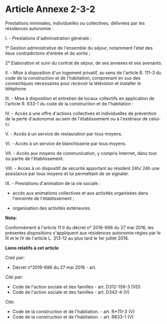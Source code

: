 # Article Annexe 2-3-2

Prestations minimales, individuelles ou collectives, délivrées par les résidences autonomie : 

I. - Prestations d'administration générale : 

1° Gestion administrative de l'ensemble du séjour, notamment l'état des lieux contradictoire d'entrée et de sortie ; 

2° Elaboration et suivi du contrat de séjour, de ses annexes et ses avenants. 

II. - Mise à disposition d'un logement privatif, au sens de l'article R. 111-3 du code de la construction et de l'habitation,
comprenant en sus des connectiques nécessaires pour recevoir la télévision et installer le téléphone. 

III. - Mise à disposition et entretien de locaux collectifs en application de l'article R. 633-1 du code de la construction
et de l'habitation : 

IV. - Accès à une offre d'actions collectives et individuelles de prévention de la perte d'autonomie au sein de
l'établissement ou à l'extérieur de celui-ci. 

V. - Accès à un service de restauration par tous moyens. 

VI. - Accès à un service de blanchisserie par tous moyens. 

VII. - Accès aux moyens de communication, y compris Internet, dans tout ou partie de l'établissement. 

VIII. - Accès à un dispositif de sécurité apportant au résident 24h/ 24h une assistance par tous moyens et lui permettant de
se signaler. 

IX. - Prestations d'animation de la vie sociale :

- accès aux animations collectives et aux activités organisées dans l'enceinte de l'établissement ;

- organisation des activités extérieures.

**Nota:**

Conformément à l'article 11 II du décret n° 2016-696 du 27 mai 2016, les présentes dispositions s'appliquent aux résidences
autonomie régies par le III et le IV de l'article L. 313-12 au plus tard le 1er juillet 2016.

**Liens relatifs à cet article**

_Créé par_:

  - Décret n°2016-696 du 27 mai 2016 - art.

_Cité par_:

  - Code de l'action sociale et des familles - art. D312-159-3 (VD)
  - Code de l'action sociale et des familles - art. D342-4 (V)

_Cite_:

  - Code de la construction et de l'habitation. - art. R*111-3 (V)
  - Code de la construction et de l'habitation. - art. R633-1 (V)
